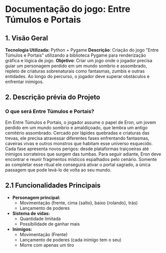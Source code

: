 # **Documentação do jogo: Entre Túmulos e Portais**
## 1. Visão Geral 
   **Tecnologia Utilizada:** Python + Pygame
   **Descrição**: Criação do jogo "Entre Túmulos e Portais" utilizando a biblioteca Pygame para renderização gráfica e lógica de jogo.
   **Objetivo**: Criar um jogo onde o jogador precisa guiar um personagem perdido em um mundo sombrio e assombrado, repleto de criaturas sobrenaturais como fantasmas, zumbis e outras entidades. Ao longo do percurso, o jogador deve superar obstáculos e enfrentar inimigos.
## 2. Descrição prévia do Projeto
  ### O que será Entre Túmulos e Portais?
  Em Entre Túmulos e Portais, o jogador assume o papel de Eron, um jovem perdido em um mundo sombrio e amaldiçoado, que lembra um antigo cemitério assombrado. Cercado por lápides quebradas e criaturas das trevas, ele precisa atravessar diferentes fases enfrentando fantasmas, caveiras vivas e outros monstros que habitam esse universo esquecido.
  Cada fase apresenta novos perigos: desde plataformas traiçoeiras até inimigos sorrateiros que surgem das tumbas. Para seguir adiante, Eron deve encontrar e reunir fragmentos místicos espalhados pelo cenário. Somente ao completar esse ritual ele conseguirá ativar o portal sagrado, a única passagem que pode levá-lo de volta ao seu mundo.
  ## 2.1 Funcionalidades Principais
  - **Personagem principal:**
    - Movimentação (frente, cima {salto}, baixo {rolando}, trás)
    - Lançamento de poderes
  - **Sistema de vidas:**
    - Quantidade limitada
    - Possibilidade de ganhar mais
  - **Inimigos:**
    - Movimentação (Frente)
    - Lançamento de poderes (cada inimigo tem o seu)
    - Morre com apenas um tiro
    
